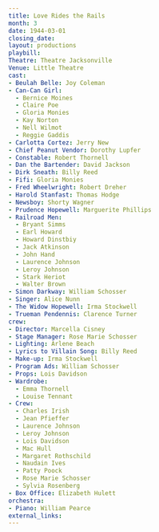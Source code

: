 ```yaml
---
title: Love Rides the Rails
month: 3
date: 1944-03-01
closing_date:
layout: productions
playbill:
Theatre: Theatre Jacksonville
Venue: Little Theatre
cast:
- Beulah Belle: Joy Coleman
- Can-Can Girl:
  - Bernice Moines
  - Claire Poe
  - Gloria Monies
  - Kay Norton
  - Nell Wilmot
  - Reggie Gaddis
- Carlotta Cortez: Jerry New
- Chief Peanut Vendor: Dorothy Lupfer
- Constable: Robert Thornell
- Dan the Bartender: David Jackson
- Dirk Sneath: Billy Reed
- Fifi: Gloria Monies
- Fred Wheelwright: Robert Dreher
- Harold Stanfast: Thomas Hodge
- Newsboy: Shorty Wagner
- Prudence Hopewell: Marguerite Phillips
- Railroad Men:
  - Bryant Simms
  - Earl Howard
  - Howard Dinstbiy
  - Jack Atkinson
  - John Hand
  - Laurence Johnson
  - Leroy Johnson
  - Stark Heriot
  - Walter Brown
- Simon Darkway: William Schosser
- Singer: Alice Nunn
- The Widow Hopewell: Irma Stockwell
- Trueman Pendennis: Clarence Turner
crew:
- Director: Marcella Cisney
- Stage Manager: Rose Marie Schosser
- Lighting: Arlene Beach
- Lyrics to Villain Song: Billy Reed
- Make-up: Irma Stockwell
- Program Ads: William Schosser
- Props: Lois Davidson
- Wardrobe:
  - Emma Thornell
  - Louise Tennant
- Crew:
  - Charles Irish
  - Jean Pfieffer
  - Laurence Johnson
  - Leroy Johnson
  - Lois Davidson
  - Mac Hull
  - Margaret Rothschild
  - Naudain Ives
  - Patty Poock
  - Rose Marie Schosser
  - Sylvia Rosenberg
- Box Office: Elizabeth Hulett
orchestra:
- Piano: William Pearce
external_links:
---
```


